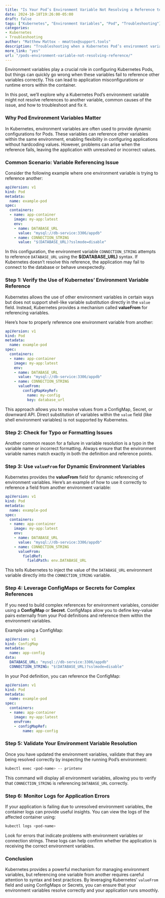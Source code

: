 ```yaml
---
title: "Is Your Pod’s Environment Variable Not Resolving a Reference to Another Variable?"  
date: 2024-10-18T19:26:00-05:00  
draft: false  
tags: ["Kubernetes", "Environment Variables", "Pod", "Troubleshooting"]  
categories:  
- Kubernetes  
- Troubleshooting  
author: "Matthew Mattox - mmattox@support.tools"  
description: "Troubleshooting when a Kubernetes Pod’s environment variable fails to resolve references to other environment variables."  
more_link: "yes"  
url: "/pods-environment-variable-not-resolving-reference/"  
---
```


Environment variables play a crucial role in configuring Kubernetes Pods, but things can quickly go wrong when these variables fail to reference other variables correctly. This can lead to application misconfigurations or runtime errors within the container.

In this post, we’ll explore why a Kubernetes Pod’s environment variable might not resolve references to another variable, common causes of the issue, and how to troubleshoot and fix it.

<!--more-->

### Why Pod Environment Variables Matter

In Kubernetes, environment variables are often used to provide dynamic configurations for Pods. These variables can reference other variables within the same environment, enabling flexibility in configuring applications without hardcoding values. However, problems can arise when the reference fails, leaving the application with unresolved or incorrect values.

### Common Scenario: Variable Referencing Issue

Consider the following example where one environment variable is trying to reference another:

```yaml
apiVersion: v1
kind: Pod
metadata:
  name: example-pod
spec:
  containers:
  - name: app-container
    image: my-app:latest
    env:
    - name: DATABASE_URL
      value: "mysql://db-service:3306/appdb"
    - name: CONNECTION_STRING
      value: "$(DATABASE_URL)?sslmode=disable"
```

In this configuration, the environment variable `CONNECTION_STRING` attempts to reference `DATABASE_URL` using the **$(DATABASE_URL)** syntax. If Kubernetes doesn’t resolve this reference, the application may fail to connect to the database or behave unexpectedly.

### Step 1: Verify the Use of Kubernetes’ Environment Variable Reference

Kubernetes allows the use of other environment variables in certain ways but does not support shell-like variable substitution directly in the `value` field. Instead, Kubernetes provides a mechanism called **valueFrom** for referencing variables.

Here’s how to properly reference one environment variable from another:

```yaml
apiVersion: v1
kind: Pod
metadata:
  name: example-pod
spec:
  containers:
  - name: app-container
    image: my-app:latest
    env:
    - name: DATABASE_URL
      value: "mysql://db-service:3306/appdb"
    - name: CONNECTION_STRING
      valueFrom:
        configMapKeyRef:
          name: my-config
          key: database_url
```

This approach allows you to resolve values from a ConfigMap, Secret, or downward API. Direct substitution of variables within the `value` field (like shell environment variables) is not supported by Kubernetes.

### Step 2: Check for Typo or Formatting Issues

Another common reason for a failure in variable resolution is a typo in the variable name or incorrect formatting. Always ensure that the environment variable names match exactly in both the definition and reference points.

### Step 3: Use `valueFrom` for Dynamic Environment Variables

Kubernetes provides the **valueFrom** field for dynamic referencing of environment variables. Here’s an example of how to use it correctly to reference a field from another environment variable:

```yaml
apiVersion: v1
kind: Pod
metadata:
  name: example-pod
spec:
  containers:
  - name: app-container
    image: my-app:latest
    env:
    - name: DATABASE_URL
      value: "mysql://db-service:3306/appdb"
    - name: CONNECTION_STRING
      valueFrom:
        fieldRef:
          fieldPath: env.DATABASE_URL
```

This tells Kubernetes to inject the value of the `DATABASE_URL` environment variable directly into the `CONNECTION_STRING` variable.

### Step 4: Leverage ConfigMaps or Secrets for Complex References

If you need to build complex references for environment variables, consider using a **ConfigMap** or **Secret**. ConfigMaps allow you to define key-value pairs externally from your Pod definitions and reference them within the environment variables.

Example using a ConfigMap:

```yaml
apiVersion: v1
kind: ConfigMap
metadata:
  name: app-config
data:
  DATABASE_URL: "mysql://db-service:3306/appdb"
  CONNECTION_STRING: "$(DATABASE_URL)?sslmode=disable"
```

In your Pod definition, you can reference the ConfigMap:

```yaml
apiVersion: v1
kind: Pod
metadata:
  name: example-pod
spec:
  containers:
  - name: app-container
    image: my-app:latest
    envFrom:
    - configMapRef:
        name: app-config
```

### Step 5: Validate Your Environment Variable Resolution

Once you have updated the environment variables, validate that they are being resolved correctly by inspecting the running Pod’s environment:

```bash
kubectl exec <pod-name> -- printenv
```

This command will display all environment variables, allowing you to verify that `CONNECTION_STRING` is referencing `DATABASE_URL` correctly.

### Step 6: Monitor Logs for Application Errors

If your application is failing due to unresolved environment variables, the container logs can provide useful insights. You can view the logs of the affected container using:

```bash
kubectl logs <pod-name>
```

Look for errors that indicate problems with environment variables or connection strings. These logs can help confirm whether the application is receiving the correct environment variables.

### Conclusion

Kubernetes provides a powerful mechanism for managing environment variables, but referencing one variable from another requires careful attention to syntax and best practices. By leveraging Kubernetes’ `valueFrom` field and using ConfigMaps or Secrets, you can ensure that your environment variables resolve correctly and your application runs smoothly.
